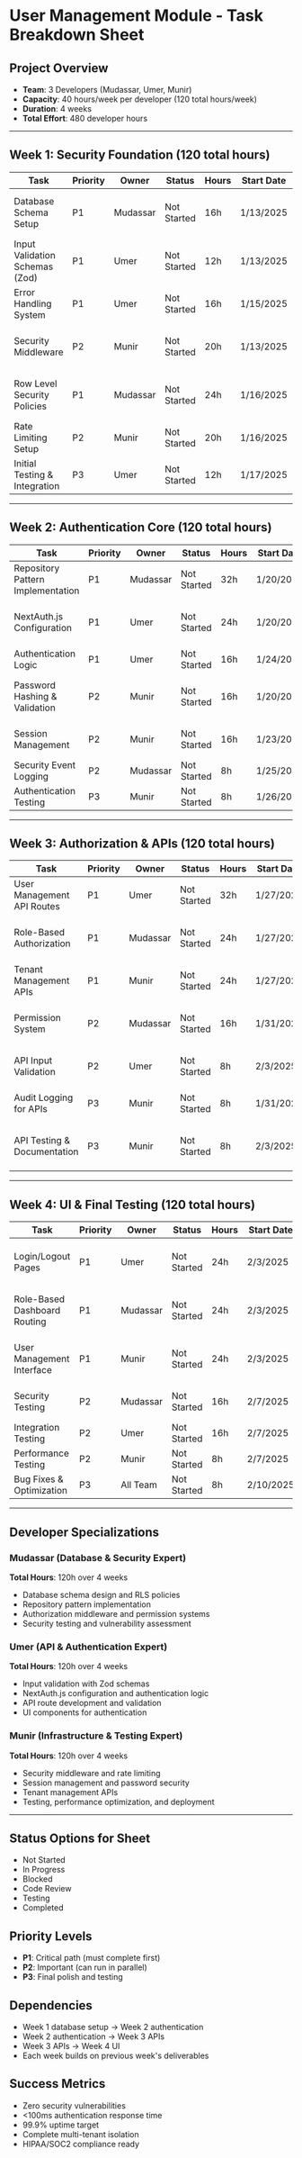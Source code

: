 # User Management Module - Task Breakdown Sheet

## Project Overview
- **Team**: 3 Developers (Mudassar, Umer, Munir)
- **Capacity**: 40 hours/week per developer (120 total hours/week)
- **Duration**: 4 weeks
- **Total Effort**: 480 developer hours

---

## Week 1: Security Foundation (120 total hours)

| Task | Priority | Owner | Status | Hours | Start Date | End Date | Milestone | Deliverable | Notes |
|------|----------|--------|--------|-------|------------|----------|-----------|-------------|-------|
| Database Schema Setup | P1 | Mudassar | Not Started | 16h | 1/13/2025 | 1/15/2025 | Phase 1 | SQL Scripts | Create users, user_tenants, sessions tables |
| Input Validation Schemas (Zod) | P1 | Umer | Not Started | 12h | 1/13/2025 | 1/14/2025 | Phase 1 | Validation Files | Email, password, name validation |
| Error Handling System | P1 | Umer | Not Started | 16h | 1/15/2025 | 1/17/2025 | Phase 1 | Error Types | Result pattern, error utilities |
| Security Middleware | P2 | Munir | Not Started | 20h | 1/13/2025 | 1/15/2025 | Phase 1 | Middleware File | CSRF protection, security headers |
| Row Level Security Policies | P1 | Mudassar | Not Started | 24h | 1/16/2025 | 1/19/2025 | Phase 1 | RLS Policies | Tenant isolation, data access policies |
| Rate Limiting Setup | P2 | Munir | Not Started | 20h | 1/16/2025 | 1/19/2025 | Phase 1 | Rate Limit Config | Upstash Redis, login protection |
| Initial Testing & Integration | P3 | Umer | Not Started | 12h | 1/17/2025 | 1/19/2025 | Phase 1 | Test Results | Basic functionality testing |

---

## Week 2: Authentication Core (120 total hours)

| Task | Priority | Owner | Status | Hours | Start Date | End Date | Milestone | Deliverable | Notes |
|------|----------|--------|--------|-------|------------|----------|-----------|-------------|-------|
| Repository Pattern Implementation | P1 | Mudassar | Not Started | 32h | 1/20/2025 | 1/24/2025 | Phase 2 | User Repository | IUserRepository, caching, CRUD operations |
| NextAuth.js Configuration | P1 | Umer | Not Started | 24h | 1/20/2025 | 1/23/2025 | Phase 2 | Auth Config | Database sessions, credentials provider |
| Authentication Logic | P1 | Umer | Not Started | 16h | 1/24/2025 | 1/26/2025 | Phase 2 | Auth Functions | Login validation, user lookup |
| Password Hashing & Validation | P2 | Munir | Not Started | 16h | 1/20/2025 | 1/22/2025 | Phase 2 | Security Utils | bcrypt implementation, password policies |
| Session Management | P2 | Munir | Not Started | 16h | 1/23/2025 | 1/26/2025 | Phase 2 | Session Handlers | 8-hour sessions, cookie security |
| Security Event Logging | P2 | Mudassar | Not Started | 8h | 1/25/2025 | 1/26/2025 | Phase 2 | Audit System | Login/logout tracking |
| Authentication Testing | P3 | Munir | Not Started | 8h | 1/26/2025 | 1/26/2025 | Phase 2 | Test Suite | Unit tests for auth logic |

---

## Week 3: Authorization & APIs (120 total hours)

| Task | Priority | Owner | Status | Hours | Start Date | End Date | Milestone | Deliverable | Notes |
|------|----------|--------|--------|-------|------------|----------|-----------|-------------|-------|
| User Management API Routes | P1 | Umer | Not Started | 32h | 1/27/2025 | 2/2/2025 | Phase 3 | API Endpoints | CRUD operations, validation |
| Role-Based Authorization | P1 | Mudassar | Not Started | 24h | 1/27/2025 | 1/30/2025 | Phase 3 | Auth Middleware | Permission checking, tenant access |
| Tenant Management APIs | P1 | Munir | Not Started | 24h | 1/27/2025 | 1/30/2025 | Phase 3 | Tenant APIs | Super admin functionality |
| Permission System | P2 | Mudassar | Not Started | 16h | 1/31/2025 | 2/2/2025 | Phase 3 | Permission Logic | Fine-grained access control |
| API Input Validation | P2 | Umer | Not Started | 8h | 2/3/2025 | 2/3/2025 | Phase 3 | Validation Layer | Zod integration for APIs |
| Audit Logging for APIs | P3 | Munir | Not Started | 8h | 1/31/2025 | 2/2/2025 | Phase 3 | API Logging | Admin action tracking |
| API Testing & Documentation | P3 | Munir | Not Started | 8h | 2/3/2025 | 2/3/2025 | Phase 3 | API Tests | Postman collection, integration tests |

---

## Week 4: UI & Final Testing (120 total hours)

| Task | Priority | Owner | Status | Hours | Start Date | End Date | Milestone | Deliverable | Notes |
|------|----------|--------|--------|-------|------------|----------|-----------|-------------|-------|
| Login/Logout Pages | P1 | Umer | Not Started | 24h | 2/3/2025 | 2/6/2025 | Phase 4 | Auth Pages | Custom sign-in, error handling |
| Role-Based Dashboard Routing | P1 | Mudassar | Not Started | 24h | 2/3/2025 | 2/6/2025 | Phase 4 | Dashboard Logic | Route protection, role redirection |
| User Management Interface | P1 | Munir | Not Started | 24h | 2/3/2025 | 2/6/2025 | Phase 4 | Admin Interface | User CRUD, tenant management UI |
| Security Testing | P2 | Mudassar | Not Started | 16h | 2/7/2025 | 2/9/2025 | Phase 4 | Security Report | Penetration testing, RLS verification |
| Integration Testing | P2 | Umer | Not Started | 16h | 2/7/2025 | 2/9/2025 | Phase 4 | Test Results | End-to-end user flows |
| Performance Testing | P2 | Munir | Not Started | 8h | 2/7/2025 | 2/9/2025 | Phase 4 | Performance Report | Load testing, optimization |
| Bug Fixes & Optimization | P3 | All Team | Not Started | 8h | 2/10/2025 | 2/10/2025 | Phase 4 | fro

---

## Developer Specializations

### Mudassar (Database & Security Expert)
**Total Hours**: 120h over 4 weeks
- Database schema design and RLS policies
- Repository pattern implementation  
- Authorization middleware and permission systems
- Security testing and vulnerability assessment

### Umer (API & Authentication Expert)  
**Total Hours**: 120h over 4 weeks
- Input validation with Zod schemas
- NextAuth.js configuration and authentication logic
- API route development and validation
- UI components for authentication

### Munir (Infrastructure & Testing Expert)
**Total Hours**: 120h over 4 weeks
- Security middleware and rate limiting
- Session management and password security
- Tenant management APIs
- Testing, performance optimization, and deployment

---

## Status Options for Sheet
- Not Started
- In Progress
- Blocked
- Code Review
- Testing
- Completed

## Priority Levels
- **P1**: Critical path (must complete first)
- **P2**: Important (can run in parallel)
- **P3**: Final polish and testing

## Dependencies
- Week 1 database setup → Week 2 authentication
- Week 2 authentication → Week 3 APIs  
- Week 3 APIs → Week 4 UI
- Each week builds on previous week's deliverables

## Success Metrics
- Zero security vulnerabilities
- <100ms authentication response time
- 99.9% uptime target
- Complete multi-tenant isolation
- HIPAA/SOC2 compliance ready